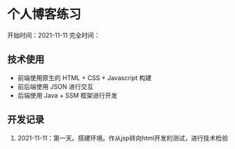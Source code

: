 # 个人博客练习
开始时间：2021-11-11
完全时间：

## 技术使用
- 前端使用原生的 HTML + CSS + Javascript 构建
- 前后端使用 JSON 进行交互
- 后端使用 Java + SSM 框架进行开发

## 开发记录
1. 2021-11-11：第一天。搭建环境。作从jsp转向html开发的测试，进行技术检验